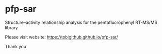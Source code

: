 # pfp-sar
Structure–activity relationship analysis for the pentafluorophenyl RT-MS/MS library

Please visit website: https://tobigithub.github.io/pfp-sar/  

Thank you  

